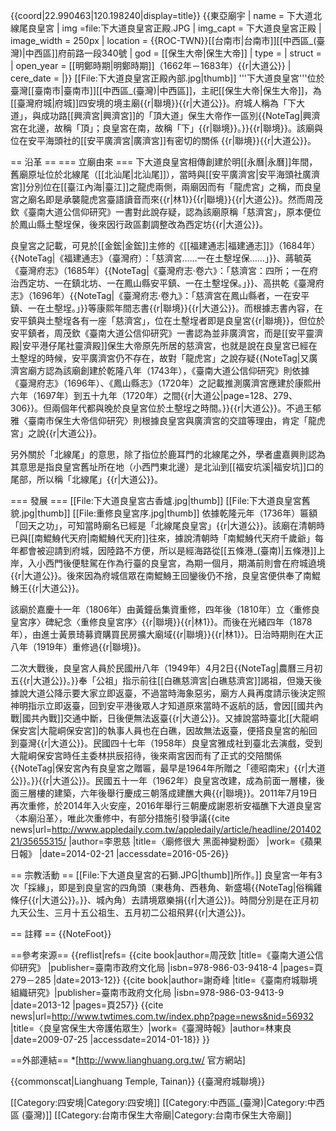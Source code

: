 {{coord|22.990463|120.198240|display=title}}
{{東亞廟宇
| name = 下大道北線尾良皇宮
| img =file:下大道良皇宮正殿.JPG
| img_capt = 下大道良皇宮正殿
| image_width = 250px
| location = {{ROC-TWN}}[[台南市|台南市]][[中西區_(臺灣)|中西區]]府前路一段340號
| god = [[保生大帝|保生大帝]]
| type = 
| struct =  
| open_year = [[明鄭時期|明鄭時期]]（1662年－1683年）{{r|大道公}}
| cere_date = 
|}}
[[File:下大道良皇宮正殿內部.jpg|thumb]]
'''下大道良皇宮'''位於臺灣[[臺南市|臺南市]][[中西區_(臺灣)|中西區]]，主祀[[保生大帝|保生大帝]]，為[[臺灣府城|府城]]四安境的境主廟{{r|聯境}}{{r|大道公}}。府城人稱為「下大道」，與成功路[[興濟宮|興濟宮]]的「頂大道」保生大帝作一區別{{NoteTag|興濟宮在北邊，故稱「頂」；良皇宮在南，故稱「下」{{r|聯境}}。}}{{r|聯境}}。該廟與位在安平海頭社的[[安平廣濟宮|廣濟宮]]有密切的關係 {{r|聯境}}{{r|大道公}}。

== 沿革 ==
=== 立廟由來 ===
下大道良皇宮相傳創建於明[[永曆|永曆]]年間，舊廟原址位於北線尾（[[北汕尾|北汕尾]]），當時與[[安平廣濟宮|安平海頭社廣濟宮]]分別位在[[臺江內海|臺江]]之龍虎兩側，兩廟因而有「龍虎宮」之稱，而良皇宮之廟名即是承襲龍虎宮臺語讀音而來{{r|林1}}{{r|聯境}}{{r|大道公}}。然而周茂欽《臺南大道公信仰研究》一書對此說存疑，認為該廟原稱「慈濟宮」，原本便位於鳳山縣土墼埕保，後來因行政區劃調整改為西定坊{{r|大道公}}。

良皇宮之記載，可見於[[金鋐|金鋐]]主修的《[[福建通志|福建通志]]》（1684年）{{NoteTag|《福建通志》（臺灣府）：「慈濟宮……一在土墼埕保……」}}、蔣毓英《臺灣府志》（1685年）{{NoteTag|《臺灣府志‧卷六》：「慈濟宮：四所；一在府治西定坊、一在鎮北坊、一在鳳山縣安平鎮、一在土墼埕保。」}}、高拱乾《臺灣府志》（1696年）{{NoteTag|《臺灣府志‧卷九》：「慈濟宮在鳳山縣者，一在安平鎮、一在土墼埕。」}}等康熙年間志書{{r|聯境}}{{r|大道公}}。而根據志書內容，在安平鎮與土墼埕各有一座「慈濟宮」，位在土墼埕者即是良皇宮{{r|聯境}}，但位於安平鎮者，周茂欽《臺南大道公信仰研究》一書認為並非廣濟宮，而是[[安平靈濟殿|安平港仔尾社靈濟殿]]保生大帝原先所居的慈濟宮，也就是說在良皇宮已經在土墼埕的時候，安平廣濟宮仍不存在，故對「龍虎宮」之說存疑{{NoteTag|又廣濟宮廟方認為該廟創建於乾隆八年（1743年），《臺南大道公信仰研究》則依據《臺灣府志》（1696年）、《鳳山縣志》（1720年）之記載推測廣濟宮應建於康熙卅六年（1697年）到五十九年（1720年）之間{{r|大道公|page=128、279、306}}。但兩個年代都與晚於良皇宮位於土墼埕之時間。}}{{r|大道公}}。不過王郁雅〈臺南市保生大帝信仰研究〉則根據良皇宮與廣濟宮的交誼等理由，肯定「龍虎宮」之說{{r|大道公}}。

另外關於「北線尾」的意思，除了指位於鹿耳門的北線尾之外，學者盧嘉興則認為其意思是指良皇宮舊址所在地（小西門東北邊）是北汕到[[福安坑溪|福安坑]]口的尾部，所以稱「北線尾」{{r|大道公}}。

=== 發展 ===
[[File:下大道良皇宮古香爐.jpg|thumb]]
[[File:下大道良皇宮舊貌.jpg|thumb]]
[[File:重修良皇宮序.jpg|thumb]]
依據乾隆元年（1736年）匾額「回天之功」，可知當時廟名已經是「北線尾良皇宮」{{r|大道公}}。該廟在清朝時已與[[南鯤鯓代天府|南鯤鯓代天府]]往來，據說清朝時「南鯤鯓代天府千歲爺」每年都會被迎請到府城，因陸路不方便，所以是經海路從[[五條港_(臺南)|五條港]]上岸，入小西門後便駐駕在作為行臺的良皇宮，為期一個月，期滿前則會在府城遶境{{r|大道公}}。後來因為府城信眾在南鯤鯓王回鑾後仍不捨，良皇宮便供奉了南鯤鯓王{{r|大道公}}。

該廟於嘉慶十一年（1806年）由黃鐘岳集資重修，四年後（1810年）立〈重修良皇宮序〉碑紀念<ref>〈重修良皇宮序〉</ref>{{r|聯境}}{{r|林1}}。而後在光緒四年（1878年），由進士黃景琦募資購買民房擴大廟域{{r|聯境}}{{r|林1}}。日治時期則在大正八年（1919年）重修過{{r|聯境}}。

二次大戰後，良皇宮人員於民國卅八年（1949年）4月2日{{NoteTag|農曆三月初五{{r|大道公}}。}}奉「公祖」指示前往[[白礁慈濟宮|白礁慈濟宮]]謁祖，但幾天後據說大道公降示要大家立即返臺，不過當時海象惡劣，廟方人員再度請示後決定照神明指示立即返臺，回到安平港後眾人才知道原來當時不返航的話，會因[[國共內戰|國共內戰]]交通中斷，日後便無法返臺{{r|大道公}}。又據說當時臺北[[大龍峒保安宮|大龍峒保安宮]]的執事人員也在白礁，因故無法返臺，便搭良皇宮的船回到臺灣{{r|大道公}}。民國四十七年（1958年）良皇宮雅成社到臺北去演戲，受到大龍峒保安宮時任主委林拱辰招待，後來兩宮因而有了正式的交陪關係{{NoteTag|保安宮內有良皇宮之贈匾，最早是1964年所贈之「德昭南宋」{{r|大道公}}。}}{{r|大道公}}。民國五十一年（1962年）良皇宮改建，成為前面一層樓，後面三層樓的建築，六年後舉行慶成三朝落成建醮大典{{r|聯境}}。2011年7月19日再次重修，於2014年入火安座，2016年舉行三朝慶成謝恩祈安福醮<ref>下大道良皇宮〈本廟沿革〉</ref>，唯此次重修中，有部分措施引發爭議<ref>{{cite news|url=http://www.appledaily.com.tw/appledaily/article/headline/20140221/35655315/ |author=李恩慈 |title=〈廟修很大 黑面神變粉面〉 |work=《蘋果日報》 |date=2014-02-21 |accessdate=2016-05-26}}</ref>

== 宗教活動 ==
[[File:下大道良皇宮的石獅.JPG|thumb]]所作。]]
良皇宮一年有3次「採緣」，即是到良皇宮的四角頭（東巷角、西巷角、新盛場{{NoteTag|俗稱雞條仔{{r|大道公}}。}}、城內角）去請境眾樂捐{{r|大道公}}。時間分別是在正月初九天公生、三月十五公祖生、五月初二公祖飛昇{{r|大道公}}。

== 註釋 ==
{{NoteFoot}}

==參考來源==
{{reflist|refs=
<ref name="大道公">{{cite book|author=周茂欽 |title=《臺南大道公信仰研究》 |publisher=臺南市政府文化局 |isbn=978-986-03-9418-4 |pages=頁279－285 |date=2013-12}}</ref>
<ref name="聯境">{{cite book|author=謝奇峰 |title=《臺南府城聯境組織研究》|publisher=臺南市政府文化局 |isbn=978-986-03-9413-9 |date=2013-12 |pages=頁257}}</ref>
<ref name="林1">{{cite news|url=http://www.twtimes.com.tw/index.php?page=news&nid=56932 |title=〈良皇宮保生大帝護佑眾生〉|work=《臺灣時報》|author=林東良 |date=2009-07-25 |accessdate=2014-01-18}}</ref>
}}

==外部連結==
*[http://www.lianghuang.org.tw/ 官方網站]

{{commonscat|Lianghuang Temple, Tainan}}
{{臺灣府城聯境}}

[[Category:四安境|Category:四安境]]
[[Category:中西區_(臺灣)|Category:中西區 (臺灣)]]
[[Category:台南市保生大帝廟|Category:台南市保生大帝廟]]